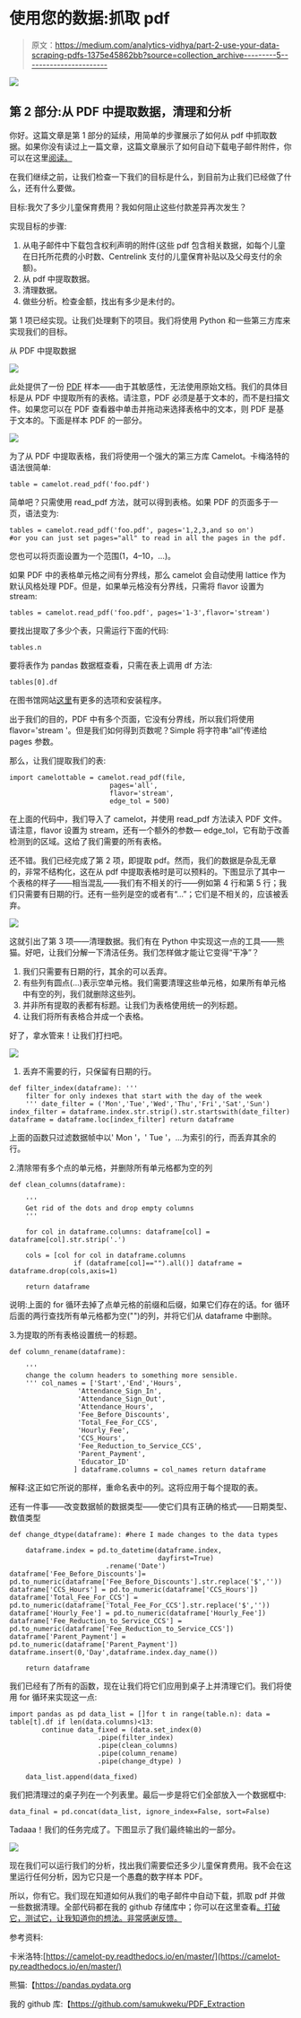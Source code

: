 # 使用您的数据:抓取 pdf

> 原文：<https://medium.com/analytics-vidhya/part-2-use-your-data-scraping-pdfs-1375e45862bb?source=collection_archive---------5----------------------->

![](img/456c1457b0a7cda656dabed2c3b40989.png)

## 第 2 部分:从 PDF 中提取数据，清理和分析

你好。这篇文章是第 1 部分的延续，用简单的步骤展示了如何从 pdf 中抓取数据。如果你没有读过上一篇文章，这篇文章展示了如何自动下载电子邮件附件，你可以在这里[阅读。](/@samukweku/part-1-use-your-data-automating-email-attachments-downloads-671279144f62)

在我们继续之前，让我们检查一下我们的目标是什么，到目前为止我们已经做了什么，还有什么要做。

目标:我欠了多少儿童保育费用？我如何阻止这些付款差异再次发生？

实现目标的步骤:

1.  从电子邮件中下载包含权利声明的附件(这些 pdf 包含相关数据，如每个儿童在日托所花费的小时数、Centrelink 支付的儿童保育补贴以及父母支付的余额)。
2.  从 pdf 中提取数据。
3.  清理数据。
4.  做些分析。检查金额，找出有多少是未付的。

第 1 项已经实现。让我们处理剩下的项目。我们将使用 Python 和一些第三方库来实现我们的目标。

从 PDF 中提取数据

![](img/510b9dae97bd4dfcae6ad860e8308374.png)

此处提供了一份 [PDF](https://github.com/samukweku/PDF_Extraction/blob/master/sample.pdf) 样本——由于其敏感性，无法使用原始文档。我们的具体目标是从 PDF 中提取所有的表格。请注意，PDF 必须是基于文本的，而不是扫描文件。如果您可以在 PDF 查看器中单击并拖动来选择表格中的文本，则 PDF 是基于文本的。下面是样本 PDF 的一部分。

![](img/1ba84843f750b5964846a5b052265f21.png)

为了从 PDF 中提取表格，我们将使用一个强大的第三方库 Camelot。卡梅洛特的语法很简单:

```
table = camelot.read_pdf('foo.pdf')
```

简单吧？只需使用 read_pdf 方法，就可以得到表格。如果 PDF 的页面多于一页，语法变为:

```
tables = camelot.read_pdf('foo.pdf', pages='1,2,3,and so on')
#or you can just set pages="all" to read in all the pages in the pdf.
```

您也可以将页面设置为一个范围(1，4–10，…)。

如果 PDF 中的表格单元格之间有分界线，那么 camelot 会自动使用 lattice 作为默认风格处理 PDF。但是，如果单元格没有分界线，只需将 flavor 设置为 stream:

```
tables = camelot.read_pdf('foo.pdf', pages='1-3',flavor='stream')
```

要找出提取了多少个表，只需运行下面的代码:

```
tables.n
```

要将表作为 pandas 数据框查看，只需在表上调用 df 方法:

```
tables[0].df
```

在图书馆网站[这里](https://camelot-py.readthedocs.io/en/master/)有更多的选项和安装程序。

出于我们的目的，PDF 中有多个页面，它没有分界线，所以我们将使用 flavor='stream '。但是我们如何得到页数呢？Simple 将字符串“all”传递给 pages 参数。

那么，让我们提取我们的表:

```
import camelottable = camelot.read_pdf(file,
                         pages='all',
                         flavor='stream',
                         edge_tol = 500)
```

在上面的代码中，我们导入了 camelot，并使用 read_pdf 方法读入 PDF 文件。请注意，flavor 设置为 stream，还有一个额外的参数— edge_tol，它有助于改善检测到的区域。这给了我们需要的所有表格。

还不错。我们已经完成了第 2 项，即提取 pdf。然而，我们的数据是杂乱无章的，非常不结构化，这在从 pdf 中提取表格时是可以预料的。下图显示了其中一个表格的样子——相当混乱——我们有不相关的行——例如第 4 行和第 5 行；我们只需要有日期的行。还有一些列是空的或者有“…”；它们是不相关的，应该被丢弃。

![](img/5b924df53b49ebd06ede775412bf93ef.png)

这就引出了第 3 项——清理数据。我们有在 Python 中实现这一点的工具——熊猫。好吧，让我们分解一下清洁任务。我们怎样做才能让它变得“干净”？

1.  我们只需要有日期的行，其余的可以丢弃。
2.  有些列有圆点(…)表示空单元格。我们需要清理这些单元格，如果所有单元格中有空的列，我们就删除这些列。
3.  并非所有提取的表都有标题。让我们为表格使用统一的列标题。
4.  让我们将所有表格合并成一个表格。

好了，拿水管来！让我们打扫吧。

![](img/d9bd6b8fdf0d073c655e2f1d561bbc87.png)

1.  丢弃不需要的行，只保留有日期的行。

```
def filter_index(dataframe): '''
    filter for only indexes that start with the day of the week
    ''' date_filter = ('Mon','Tue','Wed','Thu','Fri','Sat','Sun') index_filter = dataframe.index.str.strip().str.startswith(date_filter) dataframe = dataframe.loc[index_filter] return dataframe
```

上面的函数只过滤数据帧中以' Mon '，' Tue '，…为索引的行，而丢弃其余的行。

2.清除带有多个点的单元格，并删除所有单元格都为空的列

```
def clean_columns(dataframe):

    '''
    Get rid of the dots and drop empty columns
    '''

    for col in dataframe.columns: dataframe[col] = dataframe[col].str.strip('.')

    cols = [col for col in dataframe.columns 
                if (dataframe[col]=="").all()] dataframe = dataframe.drop(cols,axis=1)

    return dataframe
```

说明:上面的 for 循环去掉了点单元格的前缀和后缀，如果它们存在的话。for 循环后面的两行查找所有单元格都为空("")的列，并将它们从 dataframe 中删除。

3.为提取的所有表格设置统一的标题。

```
def column_rename(dataframe):

    '''
    change the column headers to something more sensible.
    ''' col_names = ['Start','End','Hours',
                 'Attendance_Sign_In',
                 'Attendance_Sign_Out', 
                 'Attendance_Hours',
                 'Fee_Before_Discounts',               
                 'Total_Fee_For_CCS',
                 'Hourly_Fee',
                 'CCS_Hours',
                 'Fee_Reduction_to_Service_CCS', 
                 'Parent_Payment',
                 'Educator_ID'
                ] dataframe.columns = col_names return dataframe
```

解释:这正如它所说的那样，重命名表中的列。这将应用于每个提取的表。

还有一件事——改变数据帧的数据类型——使它们具有正确的格式——日期类型、数值类型

```
def change_dtype(dataframe): #here I made changes to the data types

    dataframe.index = pd.to_datetime(dataframe.index,
                                     dayfirst=True)
                        .rename('Date') dataframe['Fee_Before_Discounts']=       pd.to_numeric(dataframe['Fee_Before_Discounts'].str.replace('$','')) dataframe['CCS_Hours'] = pd.to_numeric(dataframe['CCS_Hours']) dataframe['Total_Fee_For_CCS'] = pd.to_numeric(dataframe['Total_Fee_For_CCS'].str.replace('$','')) dataframe['Hourly_Fee'] = pd.to_numeric(dataframe['Hourly_Fee']) dataframe['Fee_Reduction_to_Service_CCS'] = pd.to_numeric(dataframe['Fee_Reduction_to_Service_CCS']) dataframe['Parent_Payment'] = pd.to_numeric(dataframe['Parent_Payment']) dataframe.insert(0,'Day',dataframe.index.day_name())

    return dataframe
```

我们已经有了所有的函数，现在让我们将它们应用到桌子上并清理它们。我们将使用 for 循环来实现这一点:

```
import pandas as pd data_list = []for t in range(table.n): data = table[t].df if len(data.columns)<13:  
        continue data_fixed = (data.set_index(0)
                      .pipe(filter_index)
                      .pipe(clean_columns)
                      .pipe(column_rename)
                      .pipe(change_dtype) )

    data_list.append(data_fixed)
```

我们把清理过的桌子列在一个列表里。最后一步是将它们全部放入一个数据框中:

```
data_final = pd.concat(data_list, ignore_index=False, sort=False)
```

Tadaaa！我们的任务完成了。下图显示了我们最终输出的一部分。

![](img/5ea0b48672ef7b7285db89d5ce7ec2cd.png)

现在我们可以运行我们的分析，找出我们需要偿还多少儿童保育费用。我不会在这里运行任何分析，因为它只是一个愚蠢的数字样本 PDF。

所以，你有它。我们现在知道如何从我们的电子邮件中自动下载，抓取 pdf 并做一些数据清理。全部代码都在我的 github 存储库中；你可以在这里查看[。打破它，测试它，让我知道你的想法。非常感谢反馈。](https://github.com/samukweku/PDF_Extraction)

参考资料:

卡米洛特:[https://camelot-py.readthedocs.io/en/master/](https://camelot-py.readthedocs.io/en/master/)

熊猫:【https://pandas.pydata.org 

我的 github 库:【https://github.com/samukweku/PDF_Extraction 